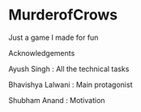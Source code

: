 # MurderofCrows
Just a game I made for fun

Acknowledgements

Ayush Singh : All the technical tasks

Bhavishya Lalwani : Main protagonist

Shubham Anand : Motivation
